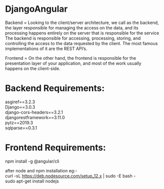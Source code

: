 # DjangoAngular

Backend = Looking to the client/server architecture, we call as the backend,
the layer responsible for managing the access on the data,
and its processing happens entirely on the server that is responsible for the service
The backend is responsible for accessing, processing, storing,
and controlling the access to the data requested by the client.
The most famous implementations of it are the REST API’s.

Frontend = On the other hand, the frontend is responsible for the presentation layer of your application,
and most of the work usually happens on the client-side.


# Backend Requirements:

asgiref==3.2.3 <br />
Django==3.0.3 <br />
django-cors-headers==3.2.1 <br />
djangorestframework==3.11.0 <br />
pytz==2019.3 <br />
sqlparse==0.3.1 <br />
 
 # Frontend Requirements:
 
 npm install -g @angular/cli <br />
 
 after node and npm installation
 eg:- <br />
 curl -sL https://deb.nodesource.com/setup_12.x | sudo -E bash - <br />
 sudo apt-get install nodejs
